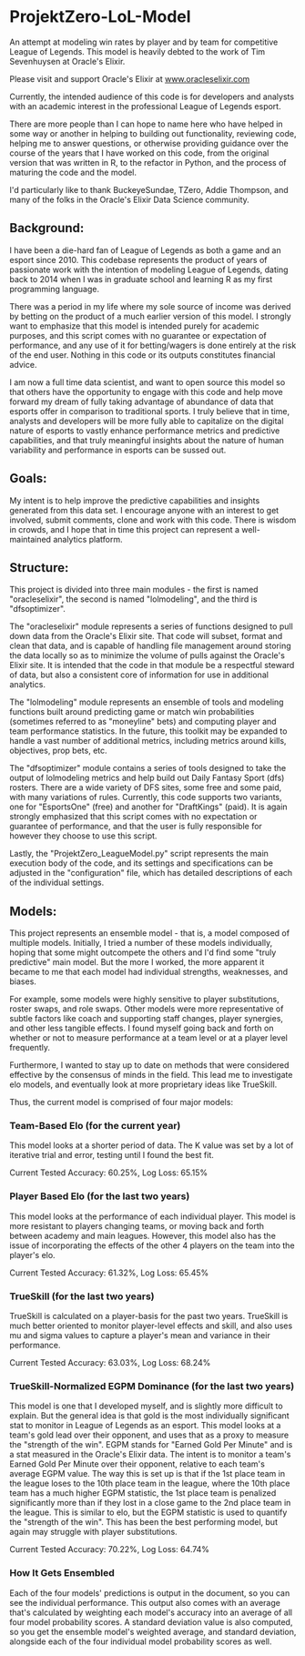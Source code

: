 # ProjektZero-LoL-Model
An attempt at modeling win rates by player and by team for competitive League of Legends. This model is heavily debted to the work of Tim Sevenhuysen at Oracle's Elixir. 

Please visit and support Oracle's Elixir at www.oracleselixir.com

Currently, the intended audience of this code is for developers and analysts with an academic interest in the professional League of Legends esport. 

There are more people than I can hope to name here who have helped in some way or another in helping to building out functionality, reviewing code, helping me to answer questions, or otherwise providing guidance over the course of the years that I have worked on this code, from the original version that was written in R, to the refactor in Python, and the process of maturing the code and the model. 

I'd particularly like to thank BuckeyeSundae, TZero, Addie Thompson, and many of the folks in the Oracle's Elixir Data Science community. 

## Background:

I have been a die-hard fan of League of Legends as both a game and an esport since 2010. This codebase represents the product of years of passionate work with the intention of modeling League of Legends, dating back to 2014 when I was in graduate school and learning R as my first programming language. 

There was a period in my life where my sole source of income was derived by betting on the product of a much earlier version of this model. I strongly want to emphasize that this model is intended purely for academic purposes, and this script comes with no guarantee or expectation of performance, and any use of it for betting/wagers is done entirely at the risk of the end user. Nothing in this code or its outputs constitutes financial advice. 

I am now a full time data scientist, and want to open source this model so that others have the opportunity to engage with this code and help move forward my dream of fully taking advantage of abundance of data that esports offer in comparison to traditional sports. I truly believe that in time, analysts and developers will be more fully able to capitalize on the digital nature of esports to vastly enhance performance metrics and predictive capabilities, and that truly meaningful insights about the nature of human variability and performance in esports can be sussed out. 

## Goals:

My intent is to help improve the predictive capabilities and insights generated from this data set. I encourage anyone with an interest to get involved, submit comments, clone and work with this code. There is wisdom in crowds, and I hope that in time this project can represent a well-maintained analytics platform. 

## Structure:

This project is divided into three main modules - the first is named "oracleselixir", the second is named "lolmodeling", and the third is "dfsoptimizer". 

The "oracleselixir" module represents a series of functions designed to pull down data from the Oracle's Elixir site. That code will subset, format and clean that data, and is capable of handling file management around storing the data locally so as to minimize the volume of pulls against the Oracle's Elixir site. It is intended that the code in that module be a respectful steward of data, but also a consistent core of information for use in additional analytics. 

The "lolmodeling" module represents an ensemble of tools and modeling functions built around predicting game or match win probabilities (sometimes referred to as "moneyline" bets) and computing player and team performance statistics. In the future, this toolkit may be expanded to handle a vast number of additional metrics, including metrics around kills, objectives, prop bets, etc. 

The "dfsoptimizer" module contains a series of tools designed to take the output of lolmodeling metrics and help build out Daily Fantasy Sport (dfs) rosters. There are a wide variety of DFS sites, some free and some paid, with many variations of rules. Currently, this code supports two variants, one for "EsportsOne" (free) and another for "DraftKings" (paid). It is again strongly emphasized that this script comes with no expectation or guarantee of performance, and that the user is fully responsible for however they choose to use this script. 

Lastly, the "ProjektZero_LeagueModel.py" script represents the main execution body of the code, and its settings and specifications can be adjusted in the "configuration" file, which has detailed descriptions of each of the individual settings. 

## Models:

This project represents an ensemble model - that is, a model composed of multiple models. Initially, I tried a number of these models individually, hoping that some might outcompete the others and I'd find some "truly predictive" main model. But the more I worked, the more apparent it became to me that each model had individual strengths, weaknesses, and biases. 

For example, some models were highly sensitive to player substitutions, roster swaps, and role swaps. Other models were more representative of subtle factors like coach and supporting staff changes, player synergies, and other less tangible effects. I found myself going back and forth on whether or not to measure performance at a team level or at a player level frequently. 

Furthermore, I wanted to stay up to date on methods that were considered effective by the consensus of minds in the field. This lead me to investigate elo models, and eventually look at more proprietary ideas like TrueSkill. 

Thus, the current model is comprised of four major models:

### Team-Based Elo (for the current year)

This model looks at a shorter period of data. The K value was set by a lot of iterative trial and error, testing until I found the best fit. 

Current Tested Accuracy: 60.25%, Log Loss: 65.15% 

### Player Based Elo (for the last two years)

This model looks at the performance of each individual player. This model is more resistant to players changing teams, or moving back and forth between academy and main leagues. However, this model also has the issue of incorporating the effects of the other 4 players on the team into the player's elo. 

Current Tested Accuracy: 61.32%, Log Loss: 65.45%

### TrueSkill (for the last two years)

TrueSkill is calculated on a player-basis for the past two years. TrueSkill is much better oriented to monitor player-level effects and skill, and also uses mu and sigma values to capture a player's mean and variance in their performance. 

Current Tested Accuracy: 63.03%, Log Loss: 68.24%

### TrueSkill-Normalized EGPM Dominance (for the last two years)

This model is one that I developed myself, and is slightly more difficult to explain. But the general idea is that gold is the most individually significant stat to monitor in League of Legends as an esport. This model looks at a team's gold lead over their opponent, and uses that as a proxy to measure the "strength of the win". EGPM stands for "Earned Gold Per Minute" and is a stat measured in the Oracle's Elixir data. The intent is to monitor a team's Earned Gold Per Minute over their opponent, relative to each team's average EGPM value. The way this is set up is that if the 1st place team in the league loses to the 10th place team in the league, where the 10th place team has a much higher EGPM statistic, the 1st place team is penalized significantly more than if they lost in a close game to the 2nd place team in the league. This is similar to elo, but the EGPM statistic is used to quantify the "strength of the win". This has been the best performing model, but again may struggle with player substitutions. 

Current Tested Accuracy: 70.22%, Log Loss: 64.74%

### How It Gets Ensembled

Each of the four models' predictions is output in the document, so you can see the individual performance. This output also comes with an average that's calculated by weighting each model's accuracy into an average of all four model probability scores. A standard deviation value is also computed, so you get the ensemble model's weighted average, and standard deviation, alongside each of the four individual model probability scores as well. 
 